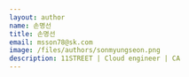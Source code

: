 ```yaml
---
layout: author
name: 손명선
title: 손명선
email: msson78@sk.com
image: /files/authors/sonmyungseon.png
description: 11STREET | Cloud engineer | CA
---
```

